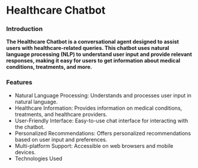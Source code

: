 # Healthcare Chatbot

### Introduction
**The Healthcare Chatbot is a conversational agent designed to assist users with healthcare-related queries. This chatbot uses natural language processing (NLP) to understand user input and provide relevant responses, making it easy for users to get information about medical conditions, treatments, and more.**

### Features
- Natural Language Processing: Understands and processes user input in natural language.
- Healthcare Information: Provides information on medical conditions, treatments, and healthcare providers.
- User-Friendly Interface: Easy-to-use chat interface for interacting with the chatbot.
- Personalized Recommendations: Offers personalized recommendations based on user input and preferences.
- Multi-platform Support: Accessible on web browsers and mobile devices.
- Technologies Used
